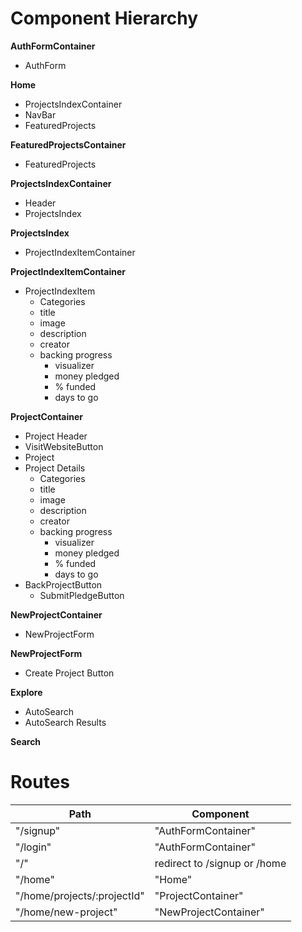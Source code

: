 # Component Hierarchy

**AuthFormContainer**
* AuthForm

**Home**
* ProjectsIndexContainer
* NavBar
* FeaturedProjects

**FeaturedProjectsContainer**
* FeaturedProjects

**ProjectsIndexContainer**
* Header
* ProjectsIndex

**ProjectsIndex**
* ProjectIndexItemContainer

**ProjectIndexItemContainer**
* ProjectIndexItem
  * Categories
  * title
  * image
  * description
  * creator
  * backing progress
    * visualizer
    * money pledged
    * % funded
    * days to go

**ProjectContainer**
* Project Header
* VisitWebsiteButton
* Project
* Project Details
  * Categories
  * title
  * image
  * description
  * creator
  * backing progress
    * visualizer
    * money pledged
    * % funded
    * days to go
* BackProjectButton
  * SubmitPledgeButton

**NewProjectContainer**
* NewProjectForm

**NewProjectForm**
* Create Project Button

**Explore**
* AutoSearch
* AutoSearch Results

**Search**


# Routes

| Path          | Component     |    
| ------------- |---------------|
| "/signup"     | "AuthFormContainer" |
| "/login"      | "AuthFormContainer"     |
| "/"           | redirect to /signup or /home |
| "/home"       | "Home"   |
| "/home/projects/:projectId"     | "ProjectContainer" |
| "/home/new-project"      | "NewProjectContainer"     |
